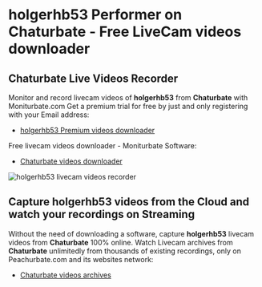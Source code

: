 # holgerhb53 Performer on Chaturbate - Free LiveCam videos downloader

## Chaturbate Live Videos Recorder

Monitor and record livecam videos of **holgerhb53** from **Chaturbate** with Moniturbate.com
Get a premium trial for free by just and only registering with your Email address:
* [holgerhb53 Premium videos downloader](https://moniturbate.com/request-demo-licence-key.html)

Free livecam videos downloader - Moniturbate Software:
* [Chaturbate videos downloader](https://moniturbate.com/moniturbate-download-software.html)

![holgerhb53 livecam videos recorder](https://peachurnet.com/templates/moniturbate-software.png)


## Capture holgerhb53 videos from the Cloud and watch your recordings on Streaming

Without the need of downloading a software, capture **holgerhb53** livecam videos from **Chaturbate** 100% online.
Watch Livecam archives from **Chaturbate** unlimitedly from thousands of existing recordings, only on Peachurbate.com and its websites network:
* [Chaturbate videos archives](https://peachurnet.com/)